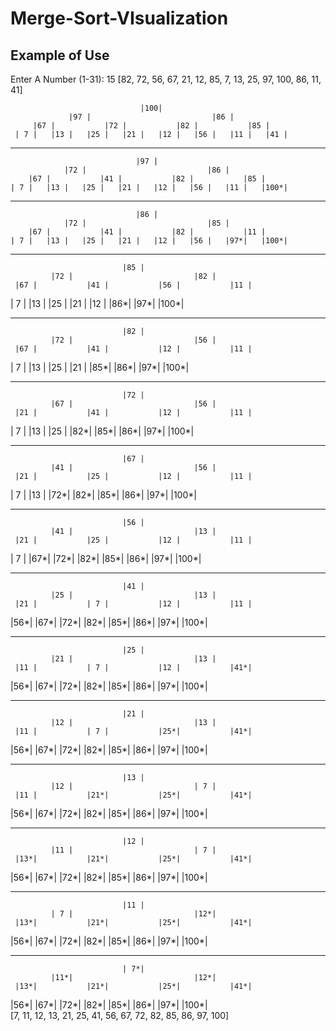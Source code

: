 # Merge-Sort-VIsualization

## Example of Use
Enter A Number (1-31):
15
[82, 72, 56, 67, 21, 12, 85, 7, 13, 25, 97, 100, 86, 11, 41]

                                 |100|                              
                 |97 |                           |86 |              
         |67 |           |72 |           |82 |           |85 |       
     | 7 |   |13 |   |25 |   |21 |   |12 |   |56 |   |11 |   |41 | 

--------------------------------------------------------------
                                |97 |                              
                |72 |                           |86 |              
        |67 |           |41 |           |82 |           |85 |      
    | 7 |   |13 |   |25 |   |21 |   |12 |   |56 |   |11 |   |100*|  
 
--------------------------------------------------------------

                                |86 |                              
                |72 |                           |85 |              
        |67 |           |41 |           |82 |           |11 |      
    | 7 |   |13 |   |25 |   |21 |   |12 |   |56 |   |97*|   |100*|  

--------------------------------------------------------------

                             |85 |                              
             |72 |                           |82 |              
     |67 |           |41 |           |56 |           |11 |      
 | 7 |   |13 |   |25 |   |21 |   |12 |   |86*|   |97*|   |100*|  

--------------------------------------------------------------

                             |82 |                              
             |72 |                           |56 |              
     |67 |           |41 |           |12 |           |11 |      
 | 7 |   |13 |   |25 |   |21 |   |85*|   |86*|   |97*|   |100*|  

--------------------------------------------------------------

                             |72 |                              
             |67 |                           |56 |              
     |21 |           |41 |           |12 |           |11 |      
 | 7 |   |13 |   |25 |   |82*|   |85*|   |86*|   |97*|   |100*|  

--------------------------------------------------------------

                             |67 |                              
             |41 |                           |56 |              
     |21 |           |25 |           |12 |           |11 |      
 | 7 |   |13 |   |72*|   |82*|   |85*|   |86*|   |97*|   |100*|  

--------------------------------------------------------------

                             |56 |                              
             |41 |                           |13 |              
     |21 |           |25 |           |12 |           |11 |      
 | 7 |   |67*|   |72*|   |82*|   |85*|   |86*|   |97*|   |100*|  

--------------------------------------------------------------

                             |41 |                              
             |25 |                           |13 |              
     |21 |           | 7 |           |12 |           |11 |      
 |56*|   |67*|   |72*|   |82*|   |85*|   |86*|   |97*|   |100*|  

--------------------------------------------------------------

                             |25 |                              
             |21 |                           |13 |              
     |11 |           | 7 |           |12 |           |41*|      
 |56*|   |67*|   |72*|   |82*|   |85*|   |86*|   |97*|   |100*|  

--------------------------------------------------------------

                             |21 |                              
             |12 |                           |13 |              
     |11 |           | 7 |           |25*|           |41*|      
 |56*|   |67*|   |72*|   |82*|   |85*|   |86*|   |97*|   |100*|  

--------------------------------------------------------------

                             |13 |                              
             |12 |                           | 7 |              
     |11 |           |21*|           |25*|           |41*|      
 |56*|   |67*|   |72*|   |82*|   |85*|   |86*|   |97*|   |100*|  

--------------------------------------------------------------

                             |12 |                              
             |11 |                           | 7 |              
     |13*|           |21*|           |25*|           |41*|      
 |56*|   |67*|   |72*|   |82*|   |85*|   |86*|   |97*|   |100*|  

--------------------------------------------------------------

                             |11 |                              
             | 7 |                           |12*|              
     |13*|           |21*|           |25*|           |41*|      
 |56*|   |67*|   |72*|   |82*|   |85*|   |86*|   |97*|   |100*|  

--------------------------------------------------------------

                             | 7*|                              
             |11*|                           |12*|              
     |13*|           |21*|           |25*|           |41*|      
 |56*|   |67*|   |72*|   |82*|   |85*|   |86*|   |97*|   |100*|  
[7, 11, 12, 13, 21, 25, 41, 56, 67, 72, 82, 85, 86, 97, 100]
